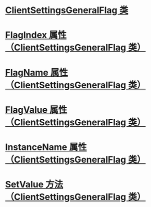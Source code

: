 # [ClientSettingsGeneralFlag 类](clientsettingsgeneralflag-class.md)
# [FlagIndex 属性（ClientSettingsGeneralFlag 类）](flagindex-property-clientsettingsgeneralflag-class.md)
# [FlagName 属性（ClientSettingsGeneralFlag 类）](flagname-property-clientsettingsgeneralflag-class.md)
# [FlagValue 属性（ClientSettingsGeneralFlag 类）](flagvalue-property-clientsettingsgeneralflag-class.md)
# [InstanceName 属性（ClientSettingsGeneralFlag 类）](instancename-property-clientsettingsgeneralflag-class.md)
# [SetValue 方法（ClientSettingsGeneralFlag 类）](setvalue-method-clientsettingsgeneralflag-class.md)

